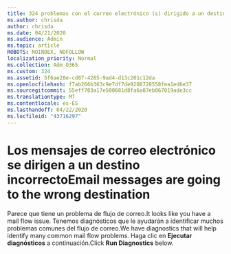 ```yaml
---
title: 324 problemas con el correo electrónico (s) dirigido a un destino incorrecto
ms.author: chrisda
author: chrisda
ms.date: 04/21/2020
ms.audience: Admin
ms.topic: article
ROBOTS: NOINDEX, NOFOLLOW
localization_priority: Normal
ms.collection: Adm_O365
ms.custom: 324
ms.assetid: 5f6ae28e-cd87-4265-9ad4-d13c201c12da
ms.openlocfilehash: f7ab266b363c9e7df7de9208720558fea1ed6e37
ms.sourcegitcommit: 55eff703a17e500681d8fa6a87eb067019ade3cc
ms.translationtype: MT
ms.contentlocale: es-ES
ms.lasthandoff: 04/22/2020
ms.locfileid: "43716297"
---
```

# <a name="email-messages-are-going-to-the-wrong-destination"></a><span data-ttu-id="856cf-102">Los mensajes de correo electrónico se dirigen a un destino incorrecto</span><span class="sxs-lookup"><span data-stu-id="856cf-102">Email messages are going to the wrong destination</span></span>

<span data-ttu-id="856cf-103">Parece que tiene un problema de flujo de correo.</span><span class="sxs-lookup"><span data-stu-id="856cf-103">It looks like you have a mail flow issue.</span></span> <span data-ttu-id="856cf-104">Tenemos diagnósticos que le ayudarán a identificar muchos problemas comunes del flujo de correo.</span><span class="sxs-lookup"><span data-stu-id="856cf-104">We have diagnostics that will help identify many common mail flow problems.</span></span> <span data-ttu-id="856cf-105">Haga clic en **Ejecutar diagnósticos** a continuación.</span><span class="sxs-lookup"><span data-stu-id="856cf-105">Click **Run Diagnostics** below.</span></span>
